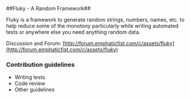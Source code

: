 ##Fluky - A Random Framework##

Fluky is a framework to generate random strings, numbers, names, etc. to help reduce some of the monotony particularly while writing automated tests or anywhere else you need anything random data.

Discussion and Forum: [http://forum.emphaticfist.com/c/assets/fluky](http://forum.emphaticfist.com/c/assets/fluky)

### Contribution guidelines ###
* Writing tests
* Code review
* Other guidelines